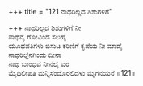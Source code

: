 +++
title = "121 ನಾಥರಿಲ್ಲದ ಶಿಶುಗಳಿಗೆ"

+++
ನಾಥರಿಲ್ಲದ ಶಿಶುಗಳಿಗೆ ನೀ  
ನಾಥನೈ ಗೋವಿಂದ ಸಲಹೈ   
ಯೂಥಪತಿಗಳು ಬಿಸುಟ ಕರಿಣಿಗೆ ಕೃಪೆಯ ನೀ ಮಾಡೈ  
ನಾಥರಿಲ್ಲೆನಗಿಂದು ದೀನಾ  
ನಾಥ ಬಾಂಧವ ನೀನಲೈ ವರ  
ಮೈಥಿಲೀಪತಿ ಮನ್ನಿಸೆಂದೊರಲಿದಳು ಮೃಗನಯನೆ    ॥121॥